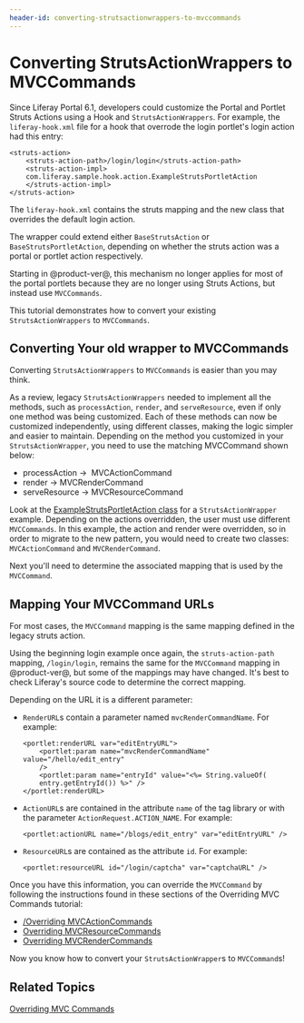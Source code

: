 ```yaml
---
header-id: converting-strutsactionwrappers-to-mvccommands
---
```


# Converting StrutsActionWrappers to MVCCommands

Since Liferay Portal 6.1, developers could customize the Portal and Portlet
Struts Actions using a Hook and `StrutsActionWrappers`. For example, the
`liferay-hook.xml` file for a hook that overrode the login portlet's login
action had this entry:

    <struts-action>
        <struts-action-path>/login/login</struts-action-path>
        <struts-action-impl>
        com.liferay.sample.hook.action.ExampleStrutsPortletAction
        </struts-action-impl>
    </struts-action>
 
The `liferay-hook.xml` contains the struts mapping and the new class that 
overrides the default login action. 

The wrapper could extend either `BaseStrutsAction` or `BaseStrutsPortletAction`, 
depending on whether the struts action was a portal or portlet action 
respectively.

Starting in @product-ver@, this mechanism no longer applies for 
most of the portal portlets because they are no longer using Struts Actions, but 
instead use `MVCCommands`.

This tutorial demonstrates how to convert your existing `StrutsActionWrappers` to
`MVCCommands`. 

## Converting Your old wrapper to MVCCommands

Converting `StrutsActionWrappers` to `MVCCommands` is easier than you may think.

As a review, legacy `StrutsActionWrappers` needed to implement all the methods,
such as `processAction`, `render`, and `serveResource`, even if only one method
was being customized. Each of these methods can now be customized independently,
using different classes, making the logic simpler and easier to maintain.
Depending on the method you customized in your `StrutsActionWrapper`, you need
to use the matching MVCCommand shown below:

-   processAction &rarr;  MVCActionCommand
-   render &rarr; MVCRenderCommand
-   serveResource &rarr; MVCResourceCommand

Look at the [ExampleStrutsPortletAction class](/docs/6-2/tutorials/-/knowledge_base/t/overriding-and-adding-struts-actions)
for a `StrutsActionWrapper` example. Depending on the actions overridden, the 
user must use different `MVCCommands`. In this example, the action and 
render were overridden, so in order to migrate to the new pattern, you would 
need to create two classes: `MVCActionCommand` and `MVCRenderCommand`.

Next you'll need to determine the associated mapping that is used by the 
`MVCCommand`.

## Mapping Your MVCCommand URLs

For most cases, the `MVCCommand` mapping is the same mapping defined in the 
legacy struts action.

Using the beginning login example once again, the `struts-action-path` mapping, 
`/login/login`, remains the same for the `MVCCommand` mapping in @product-ver@, but
some of the mappings may have changed. It's best to check Liferay's source code
to determine the correct mapping.

Depending on the URL it is a different parameter:

-   `RenderURL`s contain a parameter named `mvcRenderCommandName`. For
    example:
    
        <portlet:renderURL var="editEntryURL">
            <portlet:param name="mvcRenderCommandName" value="/hello/edit_entry" 
            />
            <portlet:param name="entryId" value="<%= String.valueOf(
            entry.getEntryId()) %>" />
        </portlet:renderURL>    

-   `ActionURL`s are contained in the attribute `name` of the tag library
    or with the parameter `ActionRequest.ACTION_NAME`. For example:
    
        <portlet:actionURL name="/blogs/edit_entry" var="editEntryURL" />
 
-   `ResourceURL`s are contained as the attribute `id`. For example:

        <portlet:resourceURL id="/login/captcha" var="captchaURL" />

Once you have this information, you can override the `MVCCommand` by following the
instructions found in these sections of the Overriding MVC Commands tutorial:

-   [/Overriding MVCActionCommands](/docs/7-0/tutorials/-/knowledge_base/t/overriding-mvc-commands#overriding-mvcactioncommand)
-   [Overriding MVCResourceCommands](/docs/7-0/tutorials/-/knowledge_base/t/overriding-mvc-commands#overriding-mvcresourcecommand)
-   [Overriding MVCRenderCommands](/docs/7-0/tutorials/-/knowledge_base/t/overriding-mvc-commands#adding-logic-to-an-existing-mvc-render-command)

Now you know how to convert your `StrutsActionWrapper`s to `MVCCommand`s!

## Related Topics

[Overriding MVC Commands](/docs/7-0/tutorials/-/knowledge_base/t/overriding-mvc-commands)
